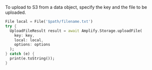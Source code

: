 To upload to S3 from a data object, specify the key and the file to be uploaded. 

```dart
File local = File('$path/filename.txt')
try {
  UploadFileResult result = await Amplify.Storage.uploadFile(
    key: key,
    local: local,
    options: options
  );
} catch (e) {
  print(e.toString());
}
```
